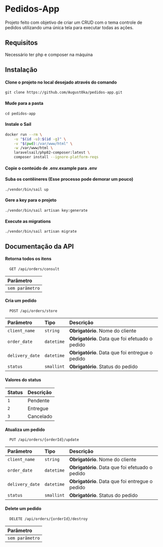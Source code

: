 
# Pedidos-App

Projeto feito com objetivo de criar um CRUD com o tema controle de pedidos utilizando uma única tela para executar todas as ações.

## Requisitos
Necessário ter php e composer na máquina 

## Instalação

#### Clone o projeto no local desejado através do comando
``git clone https://github.com/August0ka/pedidos-app.git`` 

#### Mude para a pasta
``cd pedidos-app``

#### Instale o Sail 
```sh
docker run --rm \
    -u "$(id -u):$(id -g)" \
    -v "$(pwd):/var/www/html" \
    -w /var/www/html \
    laravelsail/php82-composer:latest \
    composer install --ignore-platform-reqs
```

#### Copie o conteúdo de .env.example para .env

#### Suba os contêineres (Esse processo pode demorar um pouco)
``./vendor/bin/sail up``

#### Gere a key para o projeto
``./vendor/bin/sail artisan key:generate``

#### Execute as migrations
``./vendor/bin/sail artisan migrate``

## Documentação da API

#### Retorna todos os itens

```http
  GET /api/orders/consult
```

| Parâmetro   | 
| :---------- |
| `sem parâmetro` |

#### Cria um pedido

```http
  POST /api/orders/store
```

| Parâmetro   | Tipo       | Descrição                                   |
| :---------- | :--------- | :------------------------------------------ |
| `client_name`      | `string` | **Obrigatório**. Nome do cliente |
| `order_date`      | `datetime` | **Obrigatório**. Data que foi efetuado o pedido |
| `delivery_date`      | `datetime` | **Obrigatório**. Data que foi entregue o pedido |
| `status`      | `smallint` | **Obrigatório**. Status do pedido |

#### Valores do status

| Status   | Descrição           |
| :---------- | :---------- |
| `1` | Pendente        |
| `2` | Entregue        |
| `3` | Cancelado        |


#### Atualiza um pedido

```http
  PUT /api/orders/{orderId}/update
```

| Parâmetro   | Tipo       | Descrição                                   |
| :---------- | :--------- | :------------------------------------------ |
| `client_name`      | `string` | **Obrigatório**. Nome do cliente |
| `order_date`      | `datetime` | **Obrigatório**. Data que foi efetuado o pedido |
| `delivery_date`      | `datetime` | **Obrigatório**. Data que foi entregue o pedido |
| `status`      | `smallint` | **Obrigatório**. Status do pedido |

#### Delete um pedido

```http
  DELETE /api/orders/{orderId}/destroy
```

| Parâmetro   | 
| :---------- |
| `sem parâmetro` |
